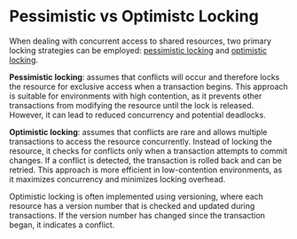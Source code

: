 # Pessimistic vs Optimistc Locking

When dealing with concurrent access to shared resources, two primary locking strategies can be employed: [pessimistic locking](https://en.wikipedia.org/wiki/Lock_(computer_science)) and [optimistic locking](https://en.wikipedia.org/wiki/Optimistic_concurrency_control).

**Pessimistic locking**: assumes that conflicts will occur and therefore locks the resource for exclusive access when a transaction begins. This approach is suitable for environments with high contention, as it prevents other transactions from modifying the resource until the lock is released. However, it can lead to reduced concurrency and potential deadlocks.

**Optimistic locking**: assumes that conflicts are rare and allows multiple transactions to access the resource concurrently. Instead of locking the resource, it checks for conflicts only when a transaction attempts to commit changes. If a conflict is detected, the transaction is rolled back and can be retried. This approach is more efficient in low-contention environments, as it maximizes concurrency and minimizes locking overhead.

Optimistic locking is often implemented using versioning, where each resource has a version number that is checked and updated during transactions. If the version number has changed since the transaction began, it indicates a conflict.

